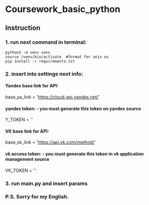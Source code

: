 # Coursework_basic_python
## Instruction
### 1.  run next command in terminal:
    python3 -m venv venv
    source /venv/bin/activate  #format for unix os
    pip install -r requirements.txt

### 2. insert into settings next info:
#### Yandex base link for API:
base_ya_link = 'https://cloud-api.yandex.net/'
#### yandex token: - you must generate this token on yandex source
Y_TOKEN = ''
#### VK base link for API:
base_vk_link = 'https://api.vk.com/method/'
#### vk access token: - you must generate this token in vk application management source
VK_TOKEN = ''
### 3. run main.py and insert params

### P.S. Sorry for my English.
